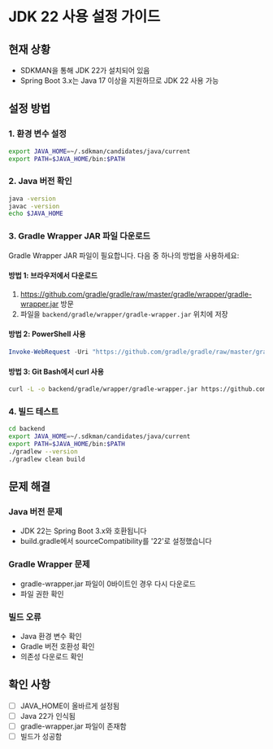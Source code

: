 # JDK 22 사용 설정 가이드

## 현재 상황
- SDKMAN을 통해 JDK 22가 설치되어 있음
- Spring Boot 3.x는 Java 17 이상을 지원하므로 JDK 22 사용 가능

## 설정 방법

### 1. 환경 변수 설정
```bash
export JAVA_HOME=~/.sdkman/candidates/java/current
export PATH=$JAVA_HOME/bin:$PATH
```

### 2. Java 버전 확인
```bash
java -version
javac -version
echo $JAVA_HOME
```

### 3. Gradle Wrapper JAR 파일 다운로드
Gradle Wrapper JAR 파일이 필요합니다. 다음 중 하나의 방법을 사용하세요:

#### 방법 1: 브라우저에서 다운로드
1. https://github.com/gradle/gradle/raw/master/gradle/wrapper/gradle-wrapper.jar 방문
2. 파일을 `backend/gradle/wrapper/gradle-wrapper.jar` 위치에 저장

#### 방법 2: PowerShell 사용
```powershell
Invoke-WebRequest -Uri "https://github.com/gradle/gradle/raw/master/gradle/wrapper/gradle-wrapper.jar" -OutFile "backend/gradle/wrapper/gradle-wrapper.jar"
```

#### 방법 3: Git Bash에서 curl 사용
```bash
curl -L -o backend/gradle/wrapper/gradle-wrapper.jar https://github.com/gradle/gradle/raw/master/gradle/wrapper/gradle-wrapper.jar
```

### 4. 빌드 테스트
```bash
cd backend
export JAVA_HOME=~/.sdkman/candidates/java/current
export PATH=$JAVA_HOME/bin:$PATH
./gradlew --version
./gradlew clean build
```

## 문제 해결

### Java 버전 문제
- JDK 22는 Spring Boot 3.x와 호환됩니다
- build.gradle에서 sourceCompatibility를 '22'로 설정했습니다

### Gradle Wrapper 문제
- gradle-wrapper.jar 파일이 0바이트인 경우 다시 다운로드
- 파일 권한 확인

### 빌드 오류
- Java 환경 변수 확인
- Gradle 버전 호환성 확인
- 의존성 다운로드 확인

## 확인 사항
- [ ] JAVA_HOME이 올바르게 설정됨
- [ ] Java 22가 인식됨
- [ ] gradle-wrapper.jar 파일이 존재함
- [ ] 빌드가 성공함 